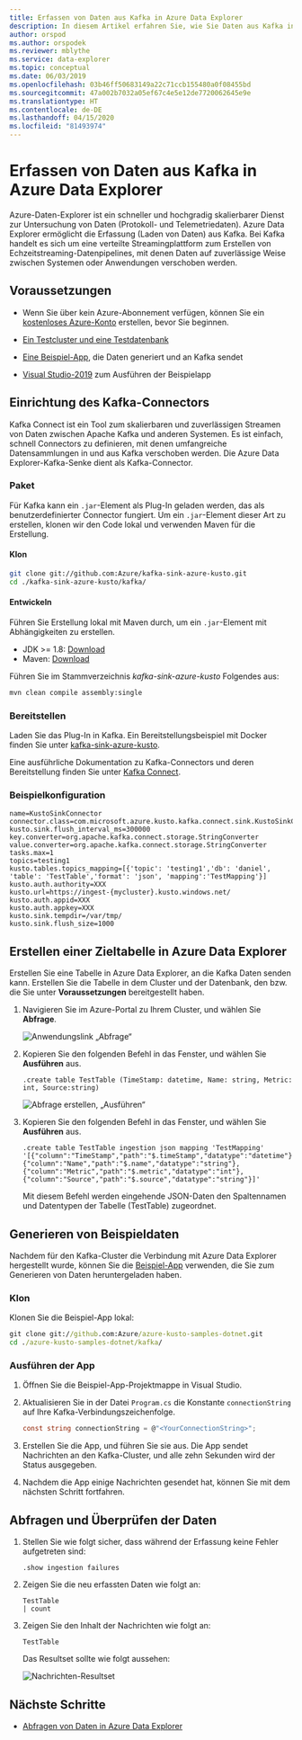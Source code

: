 ```yaml
---
title: Erfassen von Daten aus Kafka in Azure Data Explorer
description: In diesem Artikel erfahren Sie, wie Sie Daten aus Kafka in Azure Data Explorer erfassen (laden).
author: orspod
ms.author: orspodek
ms.reviewer: mblythe
ms.service: data-explorer
ms.topic: conceptual
ms.date: 06/03/2019
ms.openlocfilehash: 03b46ff50683149a22c71ccb155480a0f08455bd
ms.sourcegitcommit: 47a002b7032a05ef67c4e5e12de7720062645e9e
ms.translationtype: HT
ms.contentlocale: de-DE
ms.lasthandoff: 04/15/2020
ms.locfileid: "81493974"
---
```

# <a name="ingest-data-from-kafka-into-azure-data-explorer"></a>Erfassen von Daten aus Kafka in Azure Data Explorer
 
Azure-Daten-Explorer ist ein schneller und hochgradig skalierbarer Dienst zur Untersuchung von Daten (Protokoll- und Telemetriedaten). Azure Data Explorer ermöglicht die Erfassung (Laden von Daten) aus Kafka. Bei Kafka handelt es sich um eine verteilte Streamingplattform zum Erstellen von Echzeitstreaming-Datenpipelines, mit denen Daten auf zuverlässige Weise zwischen Systemen oder Anwendungen verschoben werden.
 
## <a name="prerequisites"></a>Voraussetzungen
 
* Wenn Sie über kein Azure-Abonnement verfügen, können Sie ein [kostenloses Azure-Konto](https://azure.microsoft.com/free/) erstellen, bevor Sie beginnen. 
 
* [Ein Testcluster und eine Testdatenbank](create-cluster-database-portal.md)
 
* [Eine Beispiel-App](https://github.com/Azure/azure-kusto-samples-dotnet/tree/master/kafka), die Daten generiert und an Kafka sendet

* [Visual Studio-2019](https://visualstudio.microsoft.com/vs/) zum Ausführen der Beispielapp
 
## <a name="kafka-connector-setup"></a>Einrichtung des Kafka-Connectors

Kafka Connect ist ein Tool zum skalierbaren und zuverlässigen Streamen von Daten zwischen Apache Kafka und anderen Systemen. Es ist einfach, schnell Connectors zu definieren, mit denen umfangreiche Datensammlungen in und aus Kafka verschoben werden. Die Azure Data Explorer-Kafka-Senke dient als Kafka-Connector.
 
### <a name="bundle"></a>Paket

Für Kafka kann ein `.jar`-Element als Plug-In geladen werden, das als benutzerdefinierter Connector fungiert. Um ein `.jar`-Element dieser Art zu erstellen, klonen wir den Code lokal und verwenden Maven für die Erstellung. 

#### <a name="clone"></a>Klon

```bash
git clone git://github.com:Azure/kafka-sink-azure-kusto.git
cd ./kafka-sink-azure-kusto/kafka/
```

#### <a name="build"></a>Entwickeln

Führen Sie Erstellung lokal mit Maven durch, um ein `.jar`-Element mit Abhängigkeiten zu erstellen.

* JDK >= 1.8: [Download](https://www.oracle.com/technetwork/java/javase/downloads/index.html)
* Maven: [Download](https://maven.apache.org/install.html)
 

Führen Sie im Stammverzeichnis *kafka-sink-azure-kusto* Folgendes aus:

```bash
mvn clean compile assembly:single
```

### <a name="deploy"></a>Bereitstellen 

Laden Sie das Plug-In in Kafka. Ein Bereitstellungsbeispiel mit Docker finden Sie unter [kafka-sink-azure-kusto](https://github.com/Azure/kafka-sink-azure-kusto#deploy).
 

Eine ausführliche Dokumentation zu Kafka-Connectors und deren Bereitstellung finden Sie unter [Kafka Connect](https://kafka.apache.org/documentation/#connect). 

### <a name="example-configuration"></a>Beispielkonfiguration 
 
```config
name=KustoSinkConnector 
connector.class=com.microsoft.azure.kusto.kafka.connect.sink.KustoSinkConnector 
kusto.sink.flush_interval_ms=300000 
key.converter=org.apache.kafka.connect.storage.StringConverter 
value.converter=org.apache.kafka.connect.storage.StringConverter 
tasks.max=1 
topics=testing1 
kusto.tables.topics_mapping=[{'topic': 'testing1','db': 'daniel', 'table': 'TestTable','format': 'json', 'mapping':'TestMapping'}] 
kusto.auth.authority=XXX 
kusto.url=https://ingest-{mycluster}.kusto.windows.net/ 
kusto.auth.appid=XXX 
kusto.auth.appkey=XXX 
kusto.sink.tempdir=/var/tmp/ 
kusto.sink.flush_size=1000
```
 
## <a name="create-a-target-table-in-adx"></a>Erstellen einer Zieltabelle in Azure Data Explorer
 
Erstellen Sie eine Tabelle in Azure Data Explorer, an die Kafka Daten senden kann. Erstellen Sie die Tabelle in dem Cluster und der Datenbank, den bzw. die Sie unter **Voraussetzungen** bereitgestellt haben.
 
1. Navigieren Sie im Azure-Portal zu Ihrem Cluster, und wählen Sie **Abfrage**.
 
    ![Anwendungslink „Abfrage“](media/ingest-data-event-hub/query-explorer-link.png)
 
1. Kopieren Sie den folgenden Befehl in das Fenster, und wählen Sie **Ausführen** aus.
 
    ```Kusto
    .create table TestTable (TimeStamp: datetime, Name: string, Metric: int, Source:string)
    ```
 
    ![Abfrage erstellen, „Ausführen“](media/ingest-data-event-hub/run-create-query.png)
 
1. Kopieren Sie den folgenden Befehl in das Fenster, und wählen Sie **Ausführen** aus.
 
    ```Kusto
    .create table TestTable ingestion json mapping 'TestMapping' '[{"column":"TimeStamp","path":"$.timeStamp","datatype":"datetime"},{"column":"Name","path":"$.name","datatype":"string"},{"column":"Metric","path":"$.metric","datatype":"int"},{"column":"Source","path":"$.source","datatype":"string"}]'
    ```

    Mit diesem Befehl werden eingehende JSON-Daten den Spaltennamen und Datentypen der Tabelle (TestTable) zugeordnet.


## <a name="generate-sample-data"></a>Generieren von Beispieldaten

Nachdem für den Kafka-Cluster die Verbindung mit Azure Data Explorer hergestellt wurde, können Sie die [Beispiel-App](https://github.com/Azure-Samples/event-hubs-dotnet-ingest) verwenden, die Sie zum Generieren von Daten heruntergeladen haben.

### <a name="clone"></a>Klon

Klonen Sie die Beispiel-App lokal:

```cmd
git clone git://github.com:Azure/azure-kusto-samples-dotnet.git
cd ./azure-kusto-samples-dotnet/kafka/
```

### <a name="run-the-app"></a>Ausführen der App

1. Öffnen Sie die Beispiel-App-Projektmappe in Visual Studio.

1. Aktualisieren Sie in der Datei `Program.cs` die Konstante `connectionString` auf Ihre Kafka-Verbindungszeichenfolge.

    ```csharp    
    const string connectionString = @"<YourConnectionString>";
    ```

1. Erstellen Sie die App, und führen Sie sie aus. Die App sendet Nachrichten an den Kafka-Cluster, und alle zehn Sekunden wird der Status ausgegeben.

1. Nachdem die App einige Nachrichten gesendet hat, können Sie mit dem nächsten Schritt fortfahren.
 
## <a name="query-and-review-the-data"></a>Abfragen und Überprüfen der Daten

1. Stellen Sie wie folgt sicher, dass während der Erfassung keine Fehler aufgetreten sind:

    ```Kusto
    .show ingestion failures
    ```

1. Zeigen Sie die neu erfassten Daten wie folgt an:

    ```Kusto
    TestTable 
    | count
    ```

1. Zeigen Sie den Inhalt der Nachrichten wie folgt an:
 
    ```Kusto
    TestTable
    ```
 
    Das Resultset sollte wie folgt aussehen:
 
    ![Nachrichten-Resultset](media/ingest-data-event-hub/message-result-set.png)
 
## <a name="next-steps"></a>Nächste Schritte
 
* [Abfragen von Daten in Azure Data Explorer](web-query-data.md)
